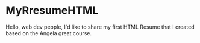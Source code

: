 # MyRresumeHTML
Hello, web dev people, I'd like to share my first HTML Resume that I created based on the Angela great course.

